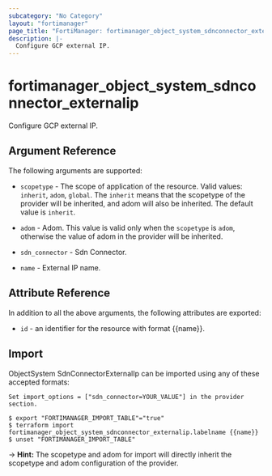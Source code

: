 ```yaml
---
subcategory: "No Category"
layout: "fortimanager"
page_title: "FortiManager: fortimanager_object_system_sdnconnector_externalip"
description: |-
  Configure GCP external IP.
---
```


# fortimanager_object_system_sdnconnector_externalip
Configure GCP external IP.

## Argument Reference


The following arguments are supported:

* `scopetype` - The scope of application of the resource. Valid values: `inherit`, `adom`, `global`. The `inherit` means that the scopetype of the provider will be inherited, and adom will also be inherited. The default value is `inherit`.
* `adom` - Adom. This value is valid only when the `scopetype` is `adom`, otherwise the value of adom in the provider will be inherited.
* `sdn_connector` - Sdn Connector.

* `name` - External IP name.


## Attribute Reference

In addition to all the above arguments, the following attributes are exported:
* `id` - an identifier for the resource with format {{name}}.

## Import

ObjectSystem SdnConnectorExternalIp can be imported using any of these accepted formats:
```
Set import_options = ["sdn_connector=YOUR_VALUE"] in the provider section.

$ export "FORTIMANAGER_IMPORT_TABLE"="true"
$ terraform import fortimanager_object_system_sdnconnector_externalip.labelname {{name}}
$ unset "FORTIMANAGER_IMPORT_TABLE"
```
-> **Hint:** The scopetype and adom for import will directly inherit the scopetype and adom configuration of the provider.
